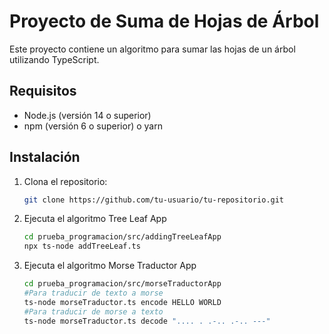 # Proyecto de Suma de Hojas de Árbol

Este proyecto contiene un algoritmo para sumar las hojas de un árbol utilizando TypeScript.

## Requisitos

- Node.js (versión 14 o superior)
- npm (versión 6 o superior) o yarn

## Instalación

1. Clona el repositorio:

    ```sh
    git clone https://github.com/tu-usuario/tu-repositorio.git
    ```
2. Ejecuta el algoritmo Tree Leaf App

   ```sh
   cd prueba_programacion/src/addingTreeLeafApp
   npx ts-node addTreeLeaf.ts
   ```
3. Ejecuta el algoritmo Morse Traductor App

   ```sh
   cd prueba_programacion/src/morseTraductorApp
   #Para traducir de texto a morse
   ts-node morseTraductor.ts encode HELLO WORLD
   #Para traducir de morse a texto
   ts-node morseTraductor.ts decode ".... . .-.. .-.. ---"
   ```
